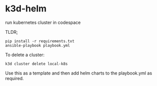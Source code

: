 # k3d-helm
run kubernetes cluster in codespace

TLDR;

```
pip install -r requirements.txt
ansible-playbook playbook.yml

```

To delete a cluster:

```
k3d cluster delete local-k8s
```

Use this as a template and then add helm charts to the playbook.yml as required.
